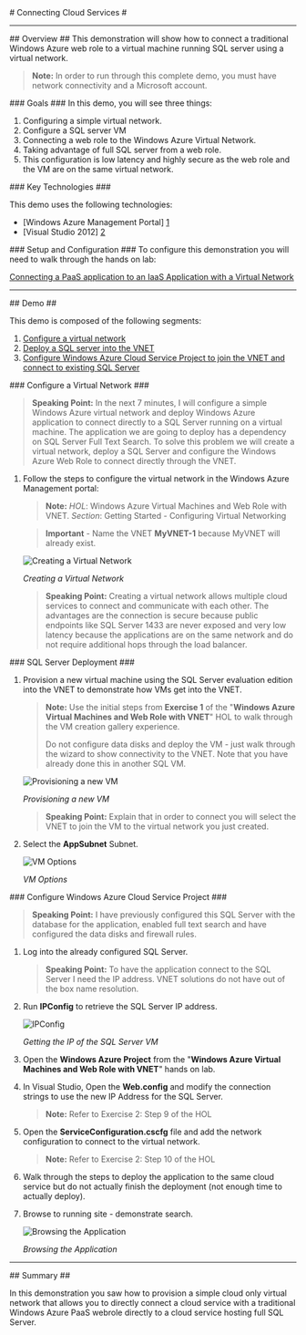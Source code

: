 ﻿<a name="title" />
# Connecting Cloud Services #

---

<a name="Overview" />
## Overview ##
This demonstration will show how to connect a traditional Windows Azure web role to a virtual machine running SQL server using a virtual network. 

> **Note:** In order to run through this complete demo, you must have network connectivity and a Microsoft account.

<a id="goals" />
### Goals ###
In this demo, you will see three things:

1.	Configuring a simple virtual network. 
1.	Configure a SQL server VM 
1.	Connecting a web role to the Windows Azure Virtual Network.
1.	Taking advantage of full SQL server from a web role.
1.	This configuration is low latency and highly secure as the web role and the VM are on the same virtual network.

<a name="technologies" />
### Key Technologies ###

This demo uses the following technologies:

- [Windows Azure Management Portal] [1]
- [Visual Studio 2012] [2]

[1]: https://manage.windowsazure.com/
[2]: http://www.microsoft.com/visualstudio/11

<a name="setup" />
### Setup and Configuration ###
To configure this demonstration you will need to walk through the hands on lab:

[Connecting a PaaS application to an IaaS Application with a Virtual Network](https://github.com/WindowsAzure-TrainingKit/HOL-WindowsAzureVMandWebRoleVNet)

---

<a name="Demo" />
## Demo ##

This demo is composed of the following segments:

1. [Configure a virtual network](#segment1)
1. [Deploy a SQL server into the VNET](#segment2)
1. [Configure Windows Azure Cloud Service Project to join the VNET and connect to existing SQL Server](#segment3)

<a name="segment1" />
### Configure a Virtual Network  ###


> **Speaking Point:** In the next 7 minutes, I will configure a simple Windows Azure virtual network and deploy Windows Azure application to connect directly to a SQL Server running on a virtual machine. The application we are going to deploy has a dependency on SQL Server Full Text Search. To solve this problem we will create a virtual network, deploy a SQL Server and configure the Windows Azure Web Role to connect directly through the VNET.

1. Follow the steps to configure the virtual network in the Windows Azure Management portal:

	> **Note:** _HOL_: Windows Azure Virtual Machines and Web Role with VNET.
	> _Section_: Getting Started - Configuring Virtual Networking

	> **Important** - Name the VNET **MyVNET-1** because MyVNET will already exist.

	![Creating a Virtual Network](Images/creating-a-virtual-network.png?raw=true "Creating a Virtual Network")

	_Creating a Virtual Network_

	> **Speaking Point:** Creating a virtual network allows multiple cloud services to connect and communicate with each other. The advantages are the connection is secure because public endpoints like SQL Server 1433 are never exposed and very low latency because the applications are on the same network and do not require additional hops through the load balancer. 


<a name="segment2" />
### SQL Server Deployment ###

1. Provision a new virtual machine using the SQL Server evaluation edition into the VNET to demonstrate how VMs get into the VNET. 

	> **Note:** Use the initial steps from **Exercise 1** of the "**Windows Azure Virtual Machines and Web Role with VNET**" HOL to walk through the VM creation gallery experience. 
	>
	> Do not configure data disks and deploy the VM - just walk through the wizard to show connectivity to the VNET. Note that you have already done this in another SQL VM. 

	![Provisioning a new VM](Images/provisioning-a-new-vm.png?raw=true "Provisioning a new VM")
	
	_Provisioning a new VM_


	> **Speaking Point:** Explain that in order to connect you will select the VNET to join the VM to the virtual network you just created.

1. Select the **AppSubnet** Subnet.

	![VM Options](Images/vm-options.png?raw=true "VM Options")
	
	_VM Options_


<a name="segment3" />
### Configure Windows Azure Cloud Service Project ###

> **Speaking Point:** I have previously configured this SQL Server with the database for the application, enabled full text search and have configured the data disks and firewall rules. 

1. Log into the already configured SQL Server.

	> **Speaking Point:** To have the application connect to the SQL Server I need the IP address. VNET solutions do not have out of the box name resolution. 

1. Run **IPConfig** to retrieve the SQL Server IP address.

	![IPConfig](Images/ipconfig.png?raw=true "IPConfig")
	
	_Getting the IP of the SQL Server VM_

1. Open the **Windows Azure Project** from the "**Windows Azure Virtual Machines and Web Role with VNET**" hands on lab. 

1. In Visual Studio, Open the **Web.config** and modify the connection strings to use the new IP Address for the SQL Server. 

	> **Note:** Refer to Exercise 2: Step 9 of the HOL

1. Open the **ServiceConfiguration.cscfg** file and add the network configuration to connect to the virtual network.

	> **Note:** Refer to Exercise 2: Step 10 of the HOL

1. Walk through the steps to deploy the application to the same cloud service but do not actually finish the deployment (not enough time to actually deploy).

1. Browse to running site - demonstrate search.

	![Browsing the Application](Images/browsing-the-web-site.png?raw=true "Browsing the Application")

	_Browsing the Application_

---

<a name="summary" />
## Summary ##

In this demonstration you saw how to provision a simple cloud only virtual network that allows you to directly connect a cloud service with a traditional Windows Azure PaaS webrole directly to a cloud service hosting full SQL Server. 